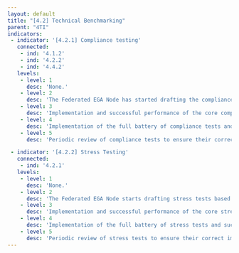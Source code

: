 ```yaml
---
layout: default
title: "[4.2] Technical Benchmarking"
parent: "4TI"
indicators:
 - indicator: '[4.2.1] Compliance testing'
   connected:
    - ind: '4.1.2'
    - ind: '4.2.2'
    - ind: '4.4.2'
   levels:
    - level: 1
      desc: 'None.'
    - level: 2
      desc: 'The Federated EGA Node has started drafting the compliance tests considering the tests defined in the context of the Federated EGA ecosystem.'
    - level: 3  
      desc: 'Implementation and successful performance of the core compliance tests as defined in the Federated EGA ecosystem.'
    - level: 4
      desc: 'Implementation of the full battery of compliance tests and successful performance of tests to a production-level standard as defined in the Federated EGA ecosystem.'
    - level: 5
      desc: 'Periodic review of compliance tests to ensure their correct implementation and up-to-date with agreements taken in the Federated EGA ecosystem. Provide feedback and contribute to improving compliance tests, e.g. conforming to new standards, in the framework of the Federated EGA ecosystem as well as develop new stress tests for services unique to the node.'

 - indicator: '[4.2.2] Stress Testing'
   connected:
    - ind: '4.2.1'
   levels:
    - level: 1
      desc: 'None.'
    - level: 2
      desc: 'The Federated EGA Node starts drafting stress tests based on existing knowledge at the Federated EGA ecosystem.'
    - level: 3  
      desc: 'Implementation and successful performance of the core stress tests as defined in the Federated EGA ecosystem.'
    - level: 4
      desc: 'Implementation of the full battery of stress tests and successful performance of tests to a production-level standard as defined in the Federated EGA ecosystem.'
    - level: 5
      desc: 'Periodic review of stress tests to ensure their correct implementation and up-to-date with agreements taken in the Federated EGA ecosystem. Provide feedback and contribute to improving existing tests, e.g. conforming to new standards, in the framework of the Federated EGA ecosystem as well as develop new stress tests for services unique to the node.'
---
```

